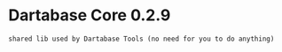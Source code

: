 Dartabase Core 0.2.9
===================

    shared lib used by Dartabase Tools (no need for you to do anything)
    